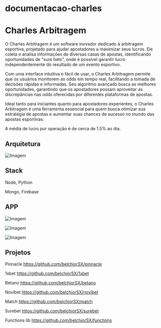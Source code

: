 # documentacao-charles


# Charles Arbitragem

O Charles Arbitragem é um software inovador dedicado à arbitragem esportiva, projetado para ajudar apostadores a maximizar seus lucros. Ele coleta e analisa informações de diversas casas de apostas, identificando oportunidades de "sure bets", onde é possível garantir lucro independentemente do resultado de um evento esportivo.

Com uma interface intuitiva e fácil de usar, o Charles Arbitragem permite que os usuários monitorem as odds em tempo real, facilitando a tomada de decisões rápidas e informadas. Seu algoritmo avançado busca as melhores oportunidades, garantindo que os apostadores possam aproveitar as discrepâncias nas odds oferecidas por diferentes plataformas de apostas.

Ideal tanto para iniciantes quanto para apostadores experientes, o Charles Arbitragem é uma ferramenta essencial para quem busca otimizar sua estratégia de apostas e aumentar suas chances de sucesso no mundo das apostas esportivas.

A média de lucro por operação é de cerca de 1.5% ao dia.

## Arquitetura
![Imagem](https://firebasestorage.googleapis.com/v0/b/betsure-36cd0.appspot.com/o/charles.drawio.png?alt=media&token=b64e5563-0fc7-4b2c-8340-879a7cdb6bdc)
## Stack

Node, Python

Mongo, Firebase

## APP

![Imagem](https://firebasestorage.googleapis.com/v0/b/betsure-36cd0.appspot.com/o/charles_1.PNG?alt=media&token=355250fd-4b45-49e3-ba33-7ff62bc2f7a0)

![Imagem](https://firebasestorage.googleapis.com/v0/b/betsure-36cd0.appspot.com/o/charles_2.PNG?alt=media&token=2aab431c-b9b5-4798-8976-603374c26fdd)

![Imagem](https://firebasestorage.googleapis.com/v0/b/betsure-36cd0.appspot.com/o/charles_3.PNG?alt=media&token=23c07c80-3405-4730-b23c-1db67cda0433)
## Projetos

Pinnacle
https://github.com/belchiorSX/pinnacle

1xbet
https://github.com/belchiorSX/1xbet

Betano
https://github.com/belchiorSX/betano

Novibet
https://github.com/belchiorSX/novibet

Match
https://github.com/belchiorSX/match

Surebet
https://github.com/belchiorSX/surebet

Functions lib
https://github.com/belchiorSX/functions

